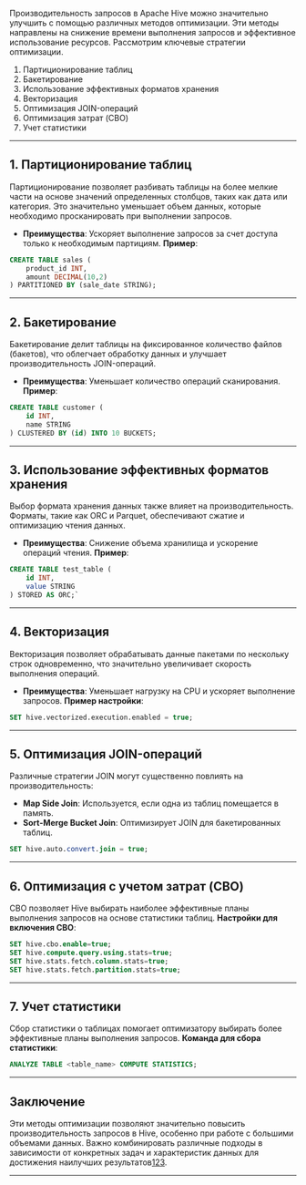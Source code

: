 
Производительность запросов в Apache Hive можно значительно улучшить с помощью различных методов оптимизации. Эти методы направлены на снижение времени выполнения запросов и эффективное использование ресурсов. Рассмотрим ключевые стратегии оптимизации.

1. Партиционирование таблиц
2. Бакетирование
3. Использование эффективных форматов хранения
4. Векторизация
5. Оптимизация JOIN-операций
6. Оптимизация затрат (CBO)
7. Учет статистики
---
## 1. Партиционирование таблиц
Партиционирование позволяет разбивать таблицы на более мелкие части на основе значений определенных столбцов, таких как дата или категория. Это значительно уменьшает объем данных, которые необходимо просканировать при выполнении запросов.
- **Преимущества**: Ускоряет выполнение запросов за счет доступа только к необходимым партициям.
**Пример**:
```sql
CREATE TABLE sales (
	product_id INT, 
	amount DECIMAL(10,2) 
) PARTITIONED BY (sale_date STRING);
```
---

## 2. Бакетирование
Бакетирование делит таблицы на фиксированное количество файлов (бакетов), что облегчает обработку данных и улучшает производительность JOIN-операций.
- **Преимущества**: Уменьшает количество операций сканирования.
**Пример**:
``` sql
CREATE TABLE customer (
	id INT, 
	name STRING 
) CLUSTERED BY (id) INTO 10 BUCKETS;
```
---

## 3. Использование эффективных форматов хранения
Выбор формата хранения данных также влияет на производительность. Форматы, такие как ORC и Parquet, обеспечивают сжатие и оптимизацию чтения данных.
- **Преимущества**: Снижение объема хранилища и ускорение операций чтения.
**Пример**:
``` sql
CREATE TABLE test_table (
	id INT, 
	value STRING 
) STORED AS ORC;`
```
---

## 4. Векторизация
Векторизация позволяет обрабатывать данные пакетами по нескольку строк одновременно, что значительно увеличивает скорость выполнения операций.
- **Преимущества**: Уменьшает нагрузку на CPU и ускоряет выполнение запросов.
**Пример настройки**:
```sql
SET hive.vectorized.execution.enabled = true;
```
---

## 5. Оптимизация JOIN-операций
Различные стратегии JOIN могут существенно повлиять на производительность:
- **Map Side Join**: Используется, если одна из таблиц помещается в память.
- **Sort-Merge Bucket Join**: Оптимизирует JOIN для бакетированных таблиц.
```sql
SET hive.auto.convert.join = true;
```
---

## 6. Оптимизация с учетом затрат (CBO)
CBO позволяет Hive выбирать наиболее эффективные планы выполнения запросов на основе статистики таблиц.
**Настройки для включения CBO**:
```sql
SET hive.cbo.enable=true; 
SET hive.compute.query.using.stats=true; 
SET hive.stats.fetch.column.stats=true; 
SET hive.stats.fetch.partition.stats=true;
```
---

## 7. Учет статистики
Сбор статистики о таблицах помогает оптимизатору выбирать более эффективные планы выполнения запросов.
**Команда для сбора статистики**:
```sql
ANALYZE TABLE <table_name> COMPUTE STATISTICS;
```
---
## Заключение

Эти методы оптимизации позволяют значительно повысить производительность запросов в Hive, особенно при работе с большими объемами данных. Важно комбинировать различные подходы в зависимости от конкретных задач и характеристик данных для достижения наилучших результатов[1](https://newtechaudit.ru/optimizacziya-zaprosov-hive/)[2](https://bigdataschool.ru/blog/optimizing-hive-queries-with-tez-engine.html)[3](https://bigdataschool.ru/blog/hive-sql-optimization-best-practices.html).

---

